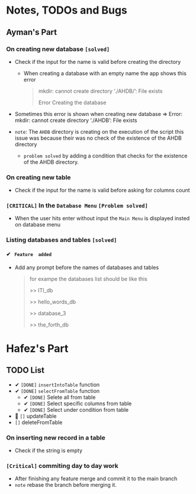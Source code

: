 # Notes, TODOs and Bugs

## Ayman's Part

### On creating new database `[solved]`
- Check if the input for the name is valid before creating the directory
    - When creating a database with an empty name the app shows this error
      > mkdir: cannot create directory ‘./AHDB/’: File exists
      >
      > Error Creating the database

- Sometimes this error is shown when creating new database
  => Error: mkdir: cannot create directory ‘./AHDB’: File exists

-  `note`: The `AHDB` directory is creating on the execution of the script this issue was because their was no  check of the existence of the AHDB directory
    - `problem solved` by adding a condition  that checks for the existence of the AHDB directory. 
### On creating new table
- Check if the input for the name is valid before asking for columns count

### `[CRITICAL]` In the `Database Menu` `[Problem solved]`
- When the user hits enter without input the `Main Menu` is displayed insted on database menu

### Listing databases and tables `[solved]`
#### ✔ ` Feature  added` 
- Add any prompt before the names of databases and tables
    > for exampe the databases list should be like this
    >
    > \>> ITI_db
    >
    > \>> hello_words_db
    >
    > \>> database_3
    >
    > \>> the_forth_db


# Hafez's Part

## TODO List
- ✔ `[DONE]` `insertIntoTable` function
- ✔ `[DONE]` `selectFromTable` function
    - ✔ `[DONE]` Selete all from table
    - ✔ `[DONE]` Select specific columns from table
    - ✔ `[DONE]` Select under condition from table
- 📌 `[]` updateTable
- `[]` deleteFromTable

### On inserting new record in a table
- Check if the string is empty

### `[Critical]` commiting day to day work

- After finishing any feature merge and commit it to the main branch
- `note` rebase the branch before merging it.
